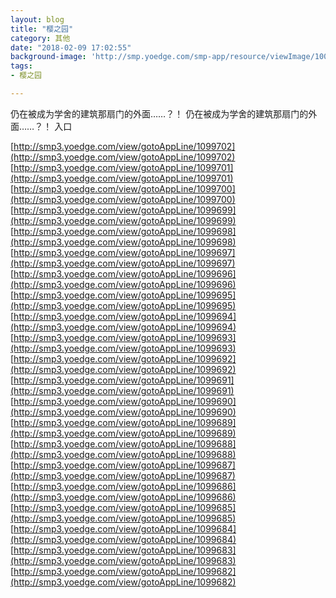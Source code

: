```yaml
---
layout: blog
title: "樱之园"
category: 其他
date: "2018-02-09 17:02:55"
background-image: 'http://smp.yoedge.com/smp-app/resource/viewImage/1003370appline.png'
tags:
- 樱之园

---
```

仍在被成为学舍的建筑那扇门的外面……？！
仍在被成为学舍的建筑那扇门的外面……？！
入口

[http://smp3.yoedge.com/view/gotoAppLine/1099702](http://smp3.yoedge.com/view/gotoAppLine/1099702)
[http://smp3.yoedge.com/view/gotoAppLine/1099701](http://smp3.yoedge.com/view/gotoAppLine/1099701)
[http://smp3.yoedge.com/view/gotoAppLine/1099700](http://smp3.yoedge.com/view/gotoAppLine/1099700)
[http://smp3.yoedge.com/view/gotoAppLine/1099699](http://smp3.yoedge.com/view/gotoAppLine/1099699)
[http://smp3.yoedge.com/view/gotoAppLine/1099698](http://smp3.yoedge.com/view/gotoAppLine/1099698)
[http://smp3.yoedge.com/view/gotoAppLine/1099697](http://smp3.yoedge.com/view/gotoAppLine/1099697)
[http://smp3.yoedge.com/view/gotoAppLine/1099696](http://smp3.yoedge.com/view/gotoAppLine/1099696)
[http://smp3.yoedge.com/view/gotoAppLine/1099695](http://smp3.yoedge.com/view/gotoAppLine/1099695)
[http://smp3.yoedge.com/view/gotoAppLine/1099694](http://smp3.yoedge.com/view/gotoAppLine/1099694)
[http://smp3.yoedge.com/view/gotoAppLine/1099693](http://smp3.yoedge.com/view/gotoAppLine/1099693)
[http://smp3.yoedge.com/view/gotoAppLine/1099692](http://smp3.yoedge.com/view/gotoAppLine/1099692)
[http://smp3.yoedge.com/view/gotoAppLine/1099691](http://smp3.yoedge.com/view/gotoAppLine/1099691)
[http://smp3.yoedge.com/view/gotoAppLine/1099690](http://smp3.yoedge.com/view/gotoAppLine/1099690)
[http://smp3.yoedge.com/view/gotoAppLine/1099689](http://smp3.yoedge.com/view/gotoAppLine/1099689)
[http://smp3.yoedge.com/view/gotoAppLine/1099688](http://smp3.yoedge.com/view/gotoAppLine/1099688)
[http://smp3.yoedge.com/view/gotoAppLine/1099687](http://smp3.yoedge.com/view/gotoAppLine/1099687)
[http://smp3.yoedge.com/view/gotoAppLine/1099686](http://smp3.yoedge.com/view/gotoAppLine/1099686)
[http://smp3.yoedge.com/view/gotoAppLine/1099685](http://smp3.yoedge.com/view/gotoAppLine/1099685)
[http://smp3.yoedge.com/view/gotoAppLine/1099684](http://smp3.yoedge.com/view/gotoAppLine/1099684)
[http://smp3.yoedge.com/view/gotoAppLine/1099683](http://smp3.yoedge.com/view/gotoAppLine/1099683)
[http://smp3.yoedge.com/view/gotoAppLine/1099682](http://smp3.yoedge.com/view/gotoAppLine/1099682)

        
